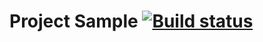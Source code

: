 # **Project Sample**   [![Build status](https://ci.appveyor.com/api/projects/status/b7j7dwo6le2jx9q2?svg=true)](https://ci.appveyor.com/project/NDmitrieva/test-web)